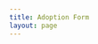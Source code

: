 ```yaml
---
title: Adoption Form
layout: page
---
```


<script type="text/javascript" src="https://form.jotform.com/jsform/230066232591147"></script>
